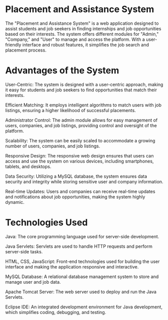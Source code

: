 # Placement and Assistance System

The "Placement and Assistance System" is a web application designed to assist students and job seekers in finding internships and job opportunities based on their interests. The system offers different modules for "Admin," "Company," and "User" to manage and access the platform. With a user-friendly interface and robust features, it simplifies the job search and placement process.


# Advantages of the System

User-Centric: The system is designed with a user-centric approach, making it easy for students and job seekers to find opportunities that match their interests.

Efficient Matching: It employs intelligent algorithms to match users with job listings, ensuring a higher likelihood of successful placements.

Administrator Control: The admin module allows for easy management of users, companies, and job listings, providing control and oversight of the platform.

Scalability: The system can be easily scaled to accommodate a growing number of users, companies, and job listings.

Responsive Design: The responsive web design ensures that users can access and use the system on various devices, including smartphones, tablets, and desktops.

Data Security: Utilizing a MySQL database, the system ensures data security and integrity while storing sensitive user and company information.

Real-time Updates: Users and companies can receive real-time updates and notifications about job opportunities, making the system highly dynamic.


# Technologies Used

Java: The core programming language used for server-side development.

Java Servlets: Servlets are used to handle HTTP requests and perform server-side tasks.

HTML, CSS, JavaScript: Front-end technologies used for building the user interface and making the application responsive and interactive.

MySQL Database: A relational database management system to store and manage user and job data.

Apache Tomcat Server: The web server used to deploy and run the Java Servlets.

Eclipse IDE: An integrated development environment for Java development, which simplifies coding, debugging, and testing.